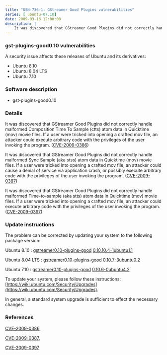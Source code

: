 ```yaml
---
title: "USN-736-1: GStreamer Good Plugins vulnerabilities"
series: [ ubuntu-07.10]
date: 2009-03-16 12:00:00
description: |
    It was discovered that GStreamer Good Plugins did not correctly handle malformed Composition Time To Sample (ctts) atom data in Quicktime (mov) movie files. If a user were tricked into opening a crafted mov file, an attacker could execute arbitrary code with the privileges of the user invoking the program. ([CVE-2009-0386](http://people.ubuntu.com/~ubuntu-security/cve/CVE-2009-0386))
--- 
```

 
### gst-plugins-good0.10 vulnerabilities

A security issue affects these releases of Ubuntu and its derivatives:

* Ubuntu 8.10
* Ubuntu 8.04 LTS
* Ubuntu 7.10

### Software description

* gst-plugins-good0.10 

### Details

It was discovered that GStreamer Good Plugins did not correctly handle malformed Composition Time To Sample (ctts) atom data in Quicktime (mov) movie files. If a user were tricked into opening a crafted mov file, an attacker could execute arbitrary code with the privileges of the user invoking the program. ([CVE-2009-0386](http://people.ubuntu.com/~ubuntu-security/cve/CVE-2009-0386))

It was discovered that GStreamer Good Plugins did not correctly handle malformed Sync Sample (aka stss) atom data in Quicktime (mov) movie files. If a user were tricked into opening a crafted mov file, an attacker could cause a denial of service via application crash, or possibly execute arbitrary code with the privileges of the user invoking the program. ([CVE-2009-0387](http://people.ubuntu.com/~ubuntu-security/cve/CVE-2009-0387))

It was discovered that GStreamer Good Plugins did not correctly handle malformed Time-to-sample (aka stts) atom data in Quicktime (mov) movie files. If a user were tricked into opening a crafted mov file, an attacker could execute arbitrary code with the privileges of the user invoking the program. ([CVE-2009-0397](http://people.ubuntu.com/~ubuntu-security/cve/CVE-2009-0397)) 

### Update instructions

The problem can be corrected by updating your system to the following package version:

Ubuntu 8.10
 : [gstreamer0.10-plugins-good](https://launchpad.net/ubuntu/+source/gst-plugins-good0.10) <span> [0.10.10.4-1ubuntu1.1](https://launchpad.net/ubuntu/+source/gst-plugins-good0.10/0.10.10.4-1ubuntu1.1) </span> 

Ubuntu 8.04 LTS
 : [gstreamer0.10-plugins-good](https://launchpad.net/ubuntu/+source/gst-plugins-good0.10) <span> [0.10.7-3ubuntu0.2](https://launchpad.net/ubuntu/+source/gst-plugins-good0.10/0.10.7-3ubuntu0.2) </span> 

Ubuntu 7.10
 : [gstreamer0.10-plugins-good](https://launchpad.net/ubuntu/+source/gst-plugins-good0.10) <span> [0.10.6-0ubuntu4.2](https://launchpad.net/ubuntu/+source/gst-plugins-good0.10/0.10.6-0ubuntu4.2) </span> 

To update your system, please follow these instructions: [https://wiki.ubuntu.com/Security/Upgrades](https://wiki.ubuntu.com/Security/Upgrades).

In general, a standard system upgrade is sufficient to effect the necessary changes. 

### References

 [CVE-2009-0386](http://people.ubuntu.com/~ubuntu-security/cve/CVE-2009-0386), 

 [CVE-2009-0387](http://people.ubuntu.com/~ubuntu-security/cve/CVE-2009-0387), 

 [CVE-2009-0397](http://people.ubuntu.com/~ubuntu-security/cve/CVE-2009-0397)
 

